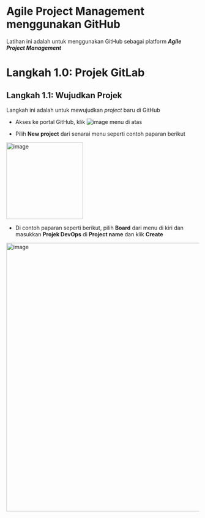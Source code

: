 # Agile Project Management menggunakan GitHub
Latihan ini adalah untuk menggunakan GitHub sebagai platform ***Agile Project Management***

# Langkah 1.0: Projek GitLab

## Langkah 1.1: Wujudkan Projek
Langkah ini adalah untuk mewujudkan *project* baru di GitHub

* Akses ke portal GitHub, klik ![image](https://github.com/ktmb-sid/devops-training/assets/99636296/65d556d8-47a1-4eeb-9fc0-491a5b7f65f7) menu di atas 

* Pilih **New project** dari senarai menu seperti contoh paparan berikut

<img width=200 alt="image" src="https://github.com/ktmb-sid/devops-training/assets/99636296/b4fbf251-1841-43df-9407-5e7b998376bb">

* Di contoh paparan seperti berikut, pilih **Board** dari menu di kiri dan masukkan **Projek DevOps** di **Project name** dan klik **Create**

<img width=700 alt="image" src="https://github.com/ktmb-sid/devops-training/assets/99636296/59b8aec1-4c12-4b3b-b131-cbb9ff88989a">


